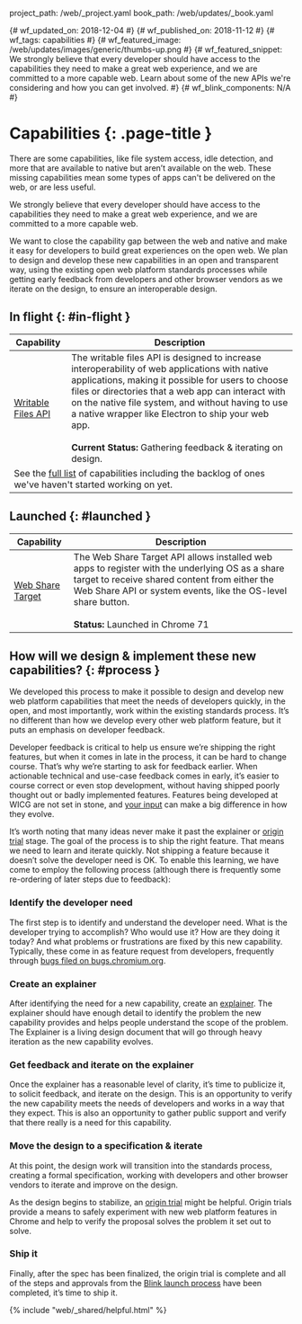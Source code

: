 project_path: /web/_project.yaml
book_path: /web/updates/_book.yaml

{# wf_updated_on: 2018-12-04 #}
{# wf_published_on: 2018-11-12 #}
{# wf_tags: capabilities #}
{# wf_featured_image: /web/updates/images/generic/thumbs-up.png #}
{# wf_featured_snippet: We strongly believe that every developer should have access to the capabilities they need to make a great web experience, and we are committed to a more capable web. Learn about some of the new APIs we're considering and how you can get involved. #}
{# wf_blink_components: N/A #}

# Capabilities {: .page-title }

There are some capabilities, like file system access, idle detection, and
more that are available to native but aren’t available on the web. These
missing capabilities mean some types of apps can't be delivered on the
web, or are less useful.

We strongly believe that every developer should have access to the capabilities
they need to make a great web experience, and we are committed to a more
capable web.

We want to close the capability gap between the web and native and make it
easy for developers to build great experiences on the open web. We plan to
design and develop these new capabilities in an open and transparent way,
using the existing open web platform standards processes while getting early
feedback from developers and other browser vendors as we iterate on the
design, to ensure an interoperable design.

## In flight {: #in-flight }

<table>
  <thead>
    <tr>
      <th>Capability</th>
      <th>Description</th>
    </tr>
  </thead>
  <tbody>
    <tr>
      <td>
        <a href="/web/updates/2018/11/writable-files">Writable Files API</a>
      </td>
      <td>
        The writable files API is designed to increase interoperability of
        web applications with native applications, making it possible for users
        to choose files or directories that a web app can interact with on the
        native file system, and without having to use a native wrapper like
        Electron to ship your web app.
        <br><br>
        <b>Current Status:</b> Gathering feedback &amp; iterating on design.
      </td>
    </tr>
    <tr>
      <td colspan="2">
        See the <a href="https://goo.gl/JkDCXM">full list</a> of capabilities
        including the backlog of ones we've haven't started working on yet.
      </td>
    </tr>
  </tbody>
</table>

## Launched {: #launched }

<table>
  <thead>
    <tr>
      <th>Capability</th>
      <th>Description</th>
    </tr>
  </thead>
  <tbody>
    <tr>
      <td>
        <a href="/web/updates/2018/12/web-share-target">Web Share Target</a>
      </td>
      <td>
        The Web Share Target API allows installed web apps to register with
        the underlying OS as a share target to receive shared content from
        either the Web Share API or system events, like the OS-level share
        button.
        <br><br>
        <b>Status:</b> Launched in Chrome 71
      </td>
    </tr>
  </tbody>
</table>

## How will we design & implement these new capabilities? {: #process }

We developed this process to make it possible to design and develop new web
platform capabilities that meet the needs of developers quickly, in the open,
and most importantly, work within the existing standards process. It’s no
different than how we develop every other web platform feature, but it puts an
emphasis on developer feedback.

Developer feedback is critical to help us ensure we’re shipping the right
features, but when it comes in late in the process, it can be hard to change
course. That’s why we’re starting to ask for feedback earlier. When actionable
technical and use-case feedback comes in early, it’s easier to course correct or
even stop development, without having shipped poorly thought out or badly
implemented features. Features being developed at WICG are not set in stone, and
[your input](https://discourse.wicg.io/) can make a big difference in how they
evolve.

It’s worth noting that many ideas never make it past the explainer or [origin
trial](https://github.com/GoogleChrome/OriginTrials/blob/gh-pages/developer-guide.md)
stage. The goal of the process is to ship the right feature. That
means we need to learn and iterate quickly. Not shipping a feature because it
doesn’t solve the developer need is OK. To enable this learning, we have come to
employ the following process (although there is frequently some re-ordering of
later steps due to feedback):

### Identify the developer need

The first step is to identify and understand the developer need. What is the
developer trying to accomplish? Who would use it? How are they doing it today?
And what problems or frustrations are fixed by this new capability. Typically,
these come in as feature request from developers, frequently through [bugs filed
on bugs.chromium.org](https://bugs.chromium.org/p/chromium/issues/list?can=2&q=Type%3DFeature).

### Create an explainer

After identifying the need for a new capability, create an
[explainer](https://github.com/w3ctag/w3ctag.github.io/blob/master/explainers.md).
The explainer should have enough detail to identify the problem the new
capability provides and helps people understand the scope of the problem. The
Explainer is a living design document that will go through heavy iteration as
the new capability evolves.

### Get feedback and iterate on the explainer

Once the explainer has a reasonable level of clarity, it’s time to publicize it,
to solicit feedback, and iterate on the design. This is an opportunity to verify
the new capability meets the needs of developers and works in a way that they
expect. This is also an opportunity to gather public support and verify that
there really is a need for this capability.

### Move the design to a specification & iterate

At this point, the design work will transition into the standards process,
creating a formal specification, working with developers and other browser
vendors to iterate and improve on the design.

As the design begins to stabilize, an [origin
trial](https://github.com/GoogleChrome/OriginTrials) might be helpful. Origin
trials provide a means to safely experiment with new web platform features in
Chrome and help to verify the proposal solves the problem it set out to solve.

### Ship it

Finally, after the spec has been finalized, the origin trial is complete and all
of the steps and approvals from the [Blink launch
process](https://www.chromium.org/blink/launching-features) have been completed,
it’s time to ship it.


<div class="clearfix"></div>

{% include "web/_shared/helpful.html" %}


